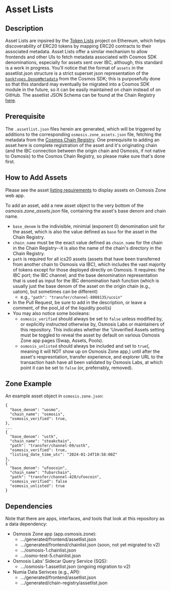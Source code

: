 # Asset Lists

## Description

Asset Lists are inpsired by the [Token Lists](https://tokenlists.org/) project on Ethereum, which helps discoverability of ERC20 tokens by mapping ERC20 contracts to their associated metadata. Asset Lists offer a similar mechanism to allow frontends and other UIs to fetch metadata associated with Cosmos SDK denominations, especially for assets sent over IBC, although, this standard is a work in progress. You'll notice that the format of `assets` in the assetlist.json structure is a strict superset json representation of the [`banktypes.DenomMetadata`](https://docs.cosmos.network/v0.47/modules/bank#denommetadata) from the Cosmos SDK; this is purposefully done so that this standard may eventually be migrated into a Cosmos SDK module in the future, so it can be easily maintained on chain instead of on GitHub. The assetlist JSON Schema can be found at the Chain Registry [here](https://github.com/cosmos/chain-registry/blob/master/assetlist.schema.json).

## Prerequisite

The `.assetlist.json` files herein are generated, which will be triggered by additions to the corresponding `osmosis.zone_assets.json` file, fetching the metadata from the [Cosmos Chain Registry](https://github.com/cosmos/chain-registry). One prerequisite to adding an asset here is complete registration of the asset and it's originating chain (and the IBC connection between the origin chain and Osmosis, if not native to Osmosis) to the Cosmos Chain Registry, so please make sure that's done first.

## How to Add Assets

Please see the asset [listing requirements](https://github.com/osmosis-labs/assetlists/blob/main/LISTING.md) to display assets on Osmosis Zone web app. 

To add an asset, add a new asset object to the very bottom of the _osmosis.zone_assets.json_ file, containing the asset's base denom and chain name.
- `base_denom` is the indivisible, minimial (exponent 0) denomination unit for the asset, which is also the value defined as `base` for the asset in the Chain Registry.
- `chain_name` must be the exact value defined as `chain_name` for the chain in the Chain Registry--it is also the name of the chain's directory in the Chain Registry.
- `path` is required for all ics20 assets (assets that have been transferred from another chain to Osmosis via IBC), which includes the vast majority of tokens except for those deployed directly on Osmosis. It requires: the IBC port; the IBC channel; and the base denomination representation that is used as input for the IBC denomination hash function (which is usually just the base denom of the asset on the origin chain (e.g., uatom), but sometimes can be different)
  - e.g., `"path": "transfer/channel-8008135/ucoin"`
- In the Pull Request, be sure to add in the description, or leave a comment, of the pool_id of the liquidity pool(s)
- You may also notice some booleans:
  - `osmosis_verified` should always be set to `false` unless modified by, or explicitly instructed otherwise by, Osmosis Labs or maintainers of this repository. This indicates whether the 'Unverified Assets setting must be toggled to reveal the asset by default on various Osmosis Zone app pages (Swap, Assets, Pools).
  - `osmosis_unlisted` should always be included and set to `true`(, meaning it will NOT show up on Osmosis Zone app,) until after the asset's respresntation, transfer experience, and explorer URL to the transaction hash have all been validated by Osmosis Labs, at which point it can be set to `false` (or, preferrably, removed).

## Zone Example

An example asset object in `osmosis.zone.json`:

```
{
  "base_denom": "uosmo",
  "chain_name": "osmosis",
  "osmosis_verified": true,
},
...
{
  "base_denom": "ustk",
  "chain_name": "steakchain",
  "path": "transfer/channel-69/ustk",
  "osmosis_verified": true,
  "listing_date_time_utc": "2024-01-24T10:58:00Z"
},
{
  "base_denom": "ufoocoin",
  "chain_name": "fubarchain",
  "path": "transfer/channel-420/ufoocoin",
  "osmosis_verified": false
  "osmosis_unlisted": true
}
```

## Dependencies

Note that there are apps, interfaces, and tools that look at this repository as a data dependency:
- Osmosis Zone app (app.osmosis.zone):
  - .../generated/frontend/assetlist.json
  - .../generated/frontend/chainlist.json (soon, not yet migrated to v2)
  - .../osmosis-1.chainlist.json
  - .../osmo-test-5.chainlist.json
- Osmosis Labs' Sidecar Query Service (SQS):
  - .../osmosis-1.assetlist.json (ongoing migration to v2)
- Numia Data Serivces (e.g., API):
  - .../generated/frontend/assetlist.json
  - .../generated/chain-registry/assetlist.json
